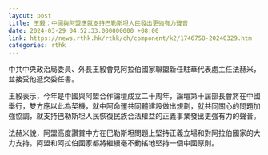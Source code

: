 ```yaml
---
layout: post
title: 王毅：中國與阿盟應就支持巴勒斯坦人民發出更強有力聲音
date: 2024-03-29 04:52:33.000000000 +08:00
link: https://news.rthk.hk/rthk/ch/component/k2/1746758-20240329.htm
categories: rthk
---
```


中共中央政治局委員、外長王毅會見阿拉伯國家聯盟新任駐華代表處主任法赫米，並接受他遞交委任書。

王毅表示，今年是中國與阿盟合作論壇成立二十周年，論壇第十屆部長會將在中國舉行，雙方應以此為契機，就中阿命運共同體建設做出規劃，就共同關心的問題加強協調，就支持巴勒斯坦人民恢復民族合法權益的正義事業發出更強有力的聲音。

法赫米說，阿盟高度讚賞中方在巴勒斯坦問題上堅持正義立場和對阿拉伯國家的大力支持。阿盟和阿拉伯國家都將繼續毫不動搖地堅持一個中國原則。
